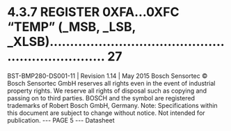 # 4.3.7 REGISTER 0XFA…0XFC “TEMP” (_MSB, _LSB, _XLSB)................................................................... 27

BST-BMP280-DS001-11 | Revision 1.14 | May 2015 Bosch Sensortec
© Bosch Sensortec GmbH reserves all rights even in the event of industrial property rights. We reserve all rights of disposal such as copying and passing on to
third parties. BOSCH and the symbol are registered trademarks of Robert Bosch GmbH, Germany.
Note: Specifications within this document are subject to change without notice. Not intended for publication.
--- PAGE 5 ---
Datasheet